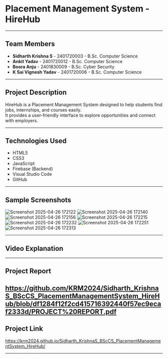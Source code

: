 # Placement Management System - HireHub

---

## Team Members
- **Sidharth Krishna S** - 2401720003 - B.Sc. Computer Science  
- **Ankit Yadav** - 2401720012 - B.Sc. Computer Science  
- **Boora Anju** - 2401830009 - B.Sc. Cyber Security  
- **K Sai Vignesh Yadav** - 2401720006 - B.Sc. Computer Science  
---

## Project Description
HireHub is a Placement Management System designed to help students find jobs, internships, and courses easily.  
It provides a user-friendly interface to explore opportunities and connect with employers.

---

## Technologies Used
- HTML5  
- CSS3  
- JavaScript  
- Firebase (Backend)
- Visual Studio Code
- GitHub
---

## Sample Screenshots
![Screenshot 2025-04-26 172122](https://github.com/user-attachments/assets/180a5ba4-df63-4eb7-99be-00faf8221e09)
![Screenshot 2025-04-26 172140](https://github.com/user-attachments/assets/b24d473f-c95a-4ad6-8f88-8d476439e323)
![Screenshot 2025-04-26 172156](https://github.com/user-attachments/assets/0eafcb0d-1788-4973-b92b-449288095c94)
![Screenshot 2025-04-26 172215](https://github.com/user-attachments/assets/9e74f3ea-40cf-4a1e-afe6-6b3039f9db23)
![Screenshot 2025-04-26 172232](https://github.com/user-attachments/assets/7adf6b2e-616a-41cb-8c84-d72f727dfbdd)
![Screenshot 2025-04-26 172251](https://github.com/user-attachments/assets/91579942-29ff-4cf4-948a-e3a295a705ea)
![Screenshot 2025-04-26 172313](https://github.com/user-attachments/assets/d1a2407b-f222-4163-9ad1-3e26fcae95fd)

---

## Video Explanation


---

## Project Report
https://github.com/KRM2024/Sidharth_KrishnaS_BScCS_PlacementManagementSystem_HireHub/blob/df1284f12f2cd415716392440f57ec9ecaf2333d/PROJECT%20REPORT.pdf
---

## Project Link
https://krm2024.github.io/Sidharth_KrishnaS_BScCS_PlacementManagementSystem_HireHub/

---
